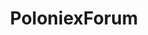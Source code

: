 ---
title: PoloniexForum
crosslinks:
- CryptoCurrency
- BitcoinMarkets
- ethtrader
- CryptoMarkets
- siacoin
- Bitcoin
- forhire
- BytecoinBCN
- poloniex
- factom
- Crypto_General
- xmrtrader
- district0x
---
